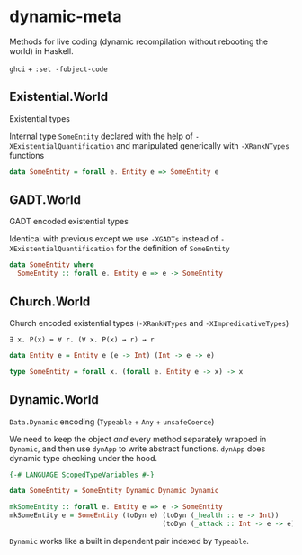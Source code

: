 dynamic-meta
============

Methods for live coding (dynamic recompilation without rebooting the world) in Haskell.

`ghci` + `:set -fobject-code`

## Existential.World

Existential types

Internal type `SomeEntity` declared with the help of
`-XExistentialQuantification` and manipulated generically with
`-XRankNTypes` functions

```Haskell
data SomeEntity = forall e. Entity e => SomeEntity e
```

## GADT.World

GADT encoded existential types

Identical with previous except we use `-XGADTs` instead of
`-XExistentialQuantification` for the definition of `SomeEntity`

```Haskell
data SomeEntity where
  SomeEntity :: forall e. Entity e => e -> SomeEntity
```

## Church.World

Church encoded existential types (`-XRankNTypes` and `-XImpredicativeTypes`)

`∃ x. P(x) = ∀ r. (∀ x. P(x) → r) → r`

```Haskell
data Entity e = Entity e (e -> Int) (Int -> e -> e)

type SomeEntity = forall x. (forall e. Entity e -> x) -> x
```

## Dynamic.World

`Data.Dynamic` encoding (`Typeable` + `Any` + `unsafeCoerce`)

We need to keep the object _and_ every method separately wrapped in `Dynamic`,
and then use `dynApp` to write abstract functions.
`dynApp` does dynamic type checking under the hood.

```Haskell
{-# LANGUAGE ScopedTypeVariables #-} 

data SomeEntity = SomeEntity Dynamic Dynamic Dynamic

mkSomeEntity :: forall e. Entity e => e -> SomeEntity
mkSomeEntity e = SomeEntity (toDyn e) (toDyn (_health :: e -> Int))
                                      (toDyn (_attack :: Int -> e -> e))
```

`Dynamic` works like a built in dependent pair indexed by `Typeable`.
